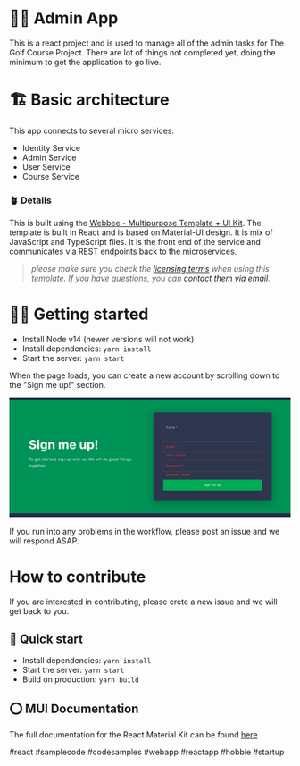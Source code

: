 # 🧑‍💻 Admin App

This is a react project and is used to manage all of the admin tasks for The Golf Course Project. There are lot of things not completed yet, doing the minimum to get the application to go live. 

# 🏗️ Basic architecture

This app connects to several micro services:

- Identity Service
- Admin Service
- User Service
- Course Service

### 🪴 Details

This is built using the [Webbee - Multipurpose Template + UI Kit](https://webbee.maccarianagency.com/). The template is built in React and is based on Material-UI design. It is mix of JavaScript and TypeScript files. It is the front end of the service and communicates via REST endpoints back to the microservices.

> _please make sure you check the [licensing terms](https://mui.com/store/license/#i-standard-license) when using this template. If you have questions, you can [contact them via email](hi@maccarianagency.com)._

###

# 🏃‍♂️ Getting started

- Install Node v14 (newer versions will not work)
- Install dependencies: `yarn install`
- Start the server: `yarn start`

When the page loads, you can create a new account by scrolling down to the "Sign me up!" section.

![screen shot of sign up section on home page](misc/media/ss-home-sign-me-up.png)

If you run into any problems in the workflow, please post an issue and we will respond ASAP.

# How to contribute

If you are interested in contributing, please crete a new issue and we will get back to you.

## 👟 Quick start

- Install dependencies: `yarn install`
- Start the server: `yarn start`
- Build on production: `yarn build`

## ⭕ MUI Documentation

The full documentation for the React Material Kit can be found [here](https://next.material-ui.com?ref=maccarian-agency)

#react #samplecode #codesamples #webapp #reactapp #hobbie #startup
